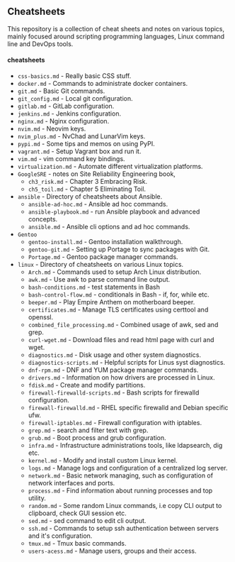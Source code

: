## Cheatsheets
This repository is a collection of cheat sheets and notes on various topics, mainly focused around scripting programming languages, Linux command line and DevOps tools.

#### cheatsheets
* `css-basics.md` - Really basic CSS stuff.
* `docker.md` - Commands to administrate docker containers.
* `git.md` - Basic Git commands.
* `git_config.md` - Local git configuration.
* `gitlab.md` - GitLab configuration.
* `jenkins.md` - Jenkins configuration.
* `nginx.md` - Nginx configuration.
* `nvim.md` - Neovim keys.
* `nvim_plus.md` - NvChad and LunarVim keys.
* `pypi.md` - Some tips and memos on using PyPI.
* `vagrant.md` - Setup Vagrant box and run it.
* `vim.md` - vim command key bindings.
* `virtualization.md` - Automate different virtualization platforms.
* `GoogleSRE` - notes on Site Reliability Engineering book,
  * `ch3_risk.md` - Chapter 3 Embracing Risk.
  * `ch5_toil.md` - Chapter 5 Eliminating Toil.
* `ansible` - Directory of cheatsheets about Ansible.
  * `ansible-ad-hoc.md` - Ansible ad hoc commands.
  * `ansible-playbook.md` - run Ansible playbook and advanced concepts.
  * `ansible.md` - Ansible cli options and ad hoc commands.
* `Gentoo`
  * `gentoo-install.md` - Gentoo installation walkthrough.
  * `gentoo-git.md` - Setting up Portage to sync packages with Git.
  * `Portage.md` - Gentoo package manager commands.
* `linux` - Directory of cheatsheets on various Linux topics.
  * `Arch.md` - Commands used to setup Arch Linux distribution.
  * `awk.md` - Use awk to parse command line output.
  * `bash-conditions.md` - test statements in Bash 
  * `bash-control-flow.md` - conditionals in Bash - if, for, while etc.
  * `beeper.md` - Play Empire Anthem on motherboard beeper.
  * `certificates.md` - Manage TLS certificates using certtool and openssl.
  * `combined_file_processing.md` - Combined usage of awk, sed and grep.
  * `curl-wget.md` - Download files and read html page with curl and wget.
  * `diagnostics.md` - Disk usage and other system diagnostics.
  * `diagnostics-scripts.md` - Helpful scripts for Linus syst diagnostics.
  * `dnf-rpm.md` - DNF and YUM package manager commands.
  * `drivers.md` - Information on how drivers are processed in Linux.
  * `fdisk.md` - Create and modify partitions.
  * `firewall-firewalld-scripts.md` - Bash scripts for firewalld configuration.
  * `firewall-firewalld.md` - RHEL specific firewalld and Debian specific ufw.
  * `firewall-iptables.md` - Firewall configuration with iptables.
  * `grep.md` - search and filter text with grep.
  * `grub.md` - Boot process and grub configuration.
  * `infra.md` - Infrastructure administrations tools, like ldapsearch, dig etc.
  * `kernel.md` - Modify and install custom Linux kernel.
  * `logs.md` - Manage logs and configuration of a centralized log server.
  * `network.md` - Basic network managing, such as configuration of network interfaces and ports.
  * `process.md` - Find information about running processes and top utility.
  * `random.md` - Some random Linux commands, i.e copy CLI output to clipboard, check GUI session etc.
  * `sed.md` - sed command to edit cli output.
  * `ssh.md` - Commands to setup ssh authentication between servers and it's configuration.
  * `tmux.md` - Tmux basic commands.
  * `users-acess.md` - Manage users, groups and their access.
